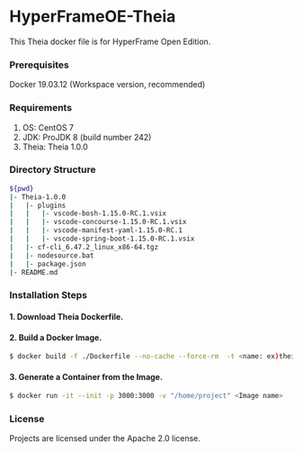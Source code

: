 # HyperFrameOE-Theia

This Theia docker file is for HyperFrame Open Edition.

### Prerequisites

Docker 19.03.12 (Workspace version, recommended)

### Requirements

1) OS: CentOS 7
2) JDK: ProJDK 8 (build number 242)
3) Theia: Theia 1.0.0

### Directory Structure                                                            

```bash                                                                             
${pwd}   
|- Theia-1.0.0
|   |- plugins                                                               # plugin files
|   |   |- vscode-bosh-1.15.0-RC.1.vsix                                                  
|   |   |- vscode-concourse-1.15.0-RC.1.vsix                                          
|   |   |- vscode-manifest-yaml-1.15.0-RC.1                                          
|   |   |- vscode-spring-boot-1.15.0-RC.1.vsix                                                     
|   |- cf-cli_6.47.2_linux_x86-64.tgz                                        # Command line client for Cloud Foundry                       
|   |- nodesource.bat                                                        # Script to install the NodeSource Node.js
|   |- package.json                                                          # Theia configuration file
|- README.md                                                   
```              

### Installation Steps

#### 1. Download Theia Dockerfile. 

#### 2. Build a Docker Image.

```bash
$ docker build -f ./Dockerfile --no-cache --force-rm  -t <name: ex)theia:v20.0> .
```

#### 3. Generate a Container from the Image.

```bash
$ docker run -it --init -p 3000:3000 -v "/home/project" <Image name>
```

### License 

Projects are licensed under the Apache 2.0 license.
